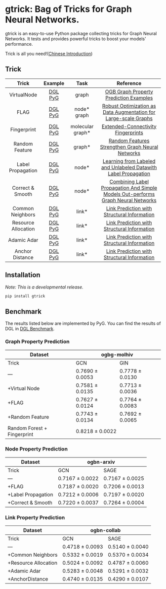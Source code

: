 # gtrick: Bag of Tricks for Graph Neural Networks.

gtrick is an easy-to-use Python package collecting tricks for Graph Neural Networks. It tests and provides powerful tricks to boost your models' performance.

Trick is all you need!([Chinese Introduction](https://zhuanlan.zhihu.com/p/508876898))

## Trick

|     Trick    | Example | Task | Reference |
|:------------:|:------------:|:------------:|:-----:|
| VirtualNode |  [DGL](https://nbviewer.org/github/sangyx/gtrick/blob/main/benchmark/dgl/VirtualNode.ipynb)<br>[PyG](https://nbviewer.org/github/sangyx/gtrick/blob/main/benchmark/pyg/VirtualNode.ipynb) | graph | [OGB Graph Property Prediction Examples](https://github.com/snap-stanford/ogb/tree/master/examples/graphproppred/mol) |
| FLAG |  [DGL](https://nbviewer.org/github/sangyx/gtrick/blob/main/benchmark/dgl/FLAG.ipynb)<br>[PyG](https://nbviewer.org/github/sangyx/gtrick/blob/main/benchmark/pyg/FLAG.ipynb) | node*<br>graph | [Robust Optimization as Data Augmentation for Large-scale Graphs](https://arxiv.org/abs/2010.09891) |
| Fingerprint |  [DGL](https://nbviewer.org/github/sangyx/gtrick/blob/main/benchmark/dgl/Fingerprint.ipynb)<br>[PyG](https://nbviewer.org/github/sangyx/gtrick/blob/main/benchmark/pyg/Fingerprint.ipynb) | molecular graph* | [Extended-Connectivity Fingerprints](https://pubs.acs.org/doi/10.1021/ci100050t) |
| Random Feature |  [DGL](https://nbviewer.org/github/sangyx/gtrick/blob/main/benchmark/dgl/RandomFeature.ipynb)<br>[PyG](https://nbviewer.org/github/sangyx/gtrick/blob/main/benchmark/pyg/RandomFeature.ipynb) | graph* | [Random Features Strengthen Graph Neural Networks](http://arxiv.org/abs/2002.03155) |
| Label Propagation |  [DGL](https://nbviewer.org/github/sangyx/gtrick/blob/main/benchmark/dgl/LabelProp.ipynb)<br>[PyG](https://nbviewer.org/github/sangyx/gtrick/blob/main/benchmark/pyg/LabelProp.ipynb) | node* | [Learning from Labeled and Unlabeled Datawith Label Propagation](http://mlg.eng.cam.ac.uk/zoubin/papers/CMU-CALD-02-107.pdf) |
| Correct & Smooth |  [DGL](https://nbviewer.org/github/sangyx/gtrick/blob/main/benchmark/dgl/C&S.ipynb)<br>[PyG](https://nbviewer.org/github/sangyx/gtrick/blob/main/benchmark/pyg/C&S.ipynb) | node* | [Combining Label Propagation And Simple Models Out-performs Graph Neural Networks](https://arxiv.org/abs/2010.13993) |
| Common Neighbors |  [DGL](https://nbviewer.org/github/sangyx/gtrick/blob/main/benchmark/dgl/EdgeFeat.ipynb)<br>[PyG](https://nbviewer.org/github/sangyx/gtrick/blob/main/benchmark/pyg/EdgeFeat.ipynb) | link* | [Link Prediction with Structural Information](https://github.com/lustoo/OGB_link_prediction/blob/main/Link%20prediction%20with%20structural%20information.pdf) |
| Resource Allocation |  [DGL](https://nbviewer.org/github/sangyx/gtrick/blob/main/benchmark/dgl/EdgeFeat.ipynb)<br>[PyG](https://nbviewer.org/github/sangyx/gtrick/blob/main/benchmark/pyg/EdgeFeat.ipynb) | link* | [Link Prediction with Structural Information](https://github.com/lustoo/OGB_link_prediction/blob/main/Link%20prediction%20with%20structural%20information.pdf) |
| Adamic Adar |  [DGL](https://nbviewer.org/github/sangyx/gtrick/blob/main/benchmark/dgl/EdgeFeat.ipynb)<br>[PyG](https://nbviewer.org/github/sangyx/gtrick/blob/main/benchmark/pyg/EdgeFeat.ipynb) | link* | [Link Prediction with Structural Information](https://github.com/lustoo/OGB_link_prediction/blob/main/Link%20prediction%20with%20structural%20information.pdf) |
| Anchor Distance |  [DGL](https://nbviewer.org/github/sangyx/gtrick/blob/main/benchmark/dgl/EdgeFeat.ipynb)<br>[PyG](https://nbviewer.org/github/sangyx/gtrick/blob/main/benchmark/pyg/EdgeFeat.ipynb) | link* | [Link Prediction with Structural Information](https://github.com/lustoo/OGB_link_prediction/blob/main/Link%20prediction%20with%20structural%20information.pdf) |


## Installation

*Note: This is a developmental release.*

```bash
pip install gtrick
```

## Benchmark

The results listed below are implemented by PyG. You can find the results of DGL in [DGL Benchmark](benchmark/dgl/README.md).

### Graph Property Prediction

<table>
<thead>
  <tr>
    <th>Dataset</th>
    <th colspan="2">ogbg-molhiv</th>
  </tr>
</thead>
<tbody>
  <tr>
    <td>Trick</td>
    <td>GCN</td>
    <td>GIN</td>
  </tr>
  <tr>
    <td>—</td>
    <td>0.7690 ± 0.0053</td>
    <td>0.7778 ± 0.0130</td>
  </tr>
  <tr>
    <td>+Virtual Node</td>
    <td>0.7581 ± 0.0135</td>
    <td>0.7713 ± 0.0036</td>
  </tr>
  <tr>
    <td>+FLAG</td>
    <td>0.7627 ± 0.0124</td>
    <td>0.7764 ± 0.0083</td>
  </tr>
  <tr>
    <td>+Random Feature</td>
    <td>0.7743 ± 0.0134</td>
    <td>0.7692 ± 0.0065</td>
  </tr>
  <tr>
    <td>Random Forest + Fingerprint</td>
    <td colspan="2">0.8218 ± 0.0022</td>
  </tr>
</tbody>
</table>


### Node Property Prediction

<table class="tg">
<thead>
  <tr>
    <th class="tg-baqh">Dataset</th>
    <th class="tg-baqh" colspan="2">ogbn-arxiv</th>
  </tr>
</thead>
<tbody>
  <tr>
    <td class="tg-baqh">Trick</td>
    <td class="tg-baqh">GCN</td>
    <td class="tg-baqh">SAGE</td>
  </tr>
  <tr>
    <td class="tg-baqh">—</td>
    <td class="tg-baqh">0.7167 ± 0.0022</td>
    <td class="tg-baqh">0.7167 ± 0.0025</td>
  </tr>
  <tr>
    <td class="tg-baqh">+FLAG</td>
    <td class="tg-baqh">0.7187 ± 0.0020</td>
    <td class="tg-baqh">0.7206 ± 0.0013</td>
  </tr>
  <tr>
    <td class="tg-baqh">+Label Propagation</td>
    <td class="tg-baqh">0.7212 ± 0.0006</td>
    <td class="tg-baqh">0.7197 ± 0.0020</td>
  </tr>
  <tr>
    <td class="tg-baqh">+Correct & Smooth</td>
    <td class="tg-baqh">0.7220 ± 0.0037</td>
    <td class="tg-baqh">0.7264 ± 0.0004</td>
  </tr>
</tbody>
</table>


### Link Property Prediction

<table class="tg">
<thead>
  <tr>
    <th class="tg-baqh">Dataset</th>
    <th class="tg-baqh" colspan="2">ogbn-collab</th>
  </tr>
</thead>
<tbody>
  <tr>
    <td class="tg-baqh">Trick</td>
    <td class="tg-baqh">GCN</td>
    <td class="tg-baqh">SAGE</td>
  </tr>
  <tr>
    <td class="tg-baqh">—</td>
    <td class="tg-baqh">0.4718 ± 0.0093</td>
    <td class="tg-baqh">0.5140 ± 0.0040</td>
  </tr>
  <tr>
    <td class="tg-baqh">+Common Neighbors</td>
    <td class="tg-baqh">0.5332 ± 0.0019</td>
    <td class="tg-baqh">0.5370 ± 0.0034</td>
  </tr>
  <tr>
    <td class="tg-baqh">+Resource Allocation</td>
    <td class="tg-baqh">0.5024 ± 0.0092</td>
    <td class="tg-baqh">0.4787 ± 0.0060</td>
  </tr>
  <tr>
    <td class="tg-baqh">+Adamic Adar</td>
    <td class="tg-baqh">0.5283 ± 0.0048</td>
    <td class="tg-baqh">0.5291 ± 0.0032</td>
  </tr>
  <tr>
    <td class="tg-baqh">+AnchorDistance</td>
    <td class="tg-baqh">0.4740 ± 0.0135</td>
    <td class="tg-baqh">0.4290 ± 0.0107</td>
  </tr>
</tbody>
</table>
